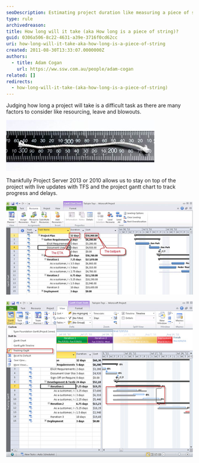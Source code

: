 ```yaml
---
seoDescription: Estimating project duration like measuring a piece of string, consider resources, leave, and blowouts to track progress with TFS and gantt charts in Project Server 2013 or 2010.
type: rule
archivedreason:
title: How long will it take (aka How long is a piece of string)?
guid: 0306a506-8c22-4631-a39e-3716f0cd62cc
uri: how-long-will-it-take-aka-how-long-is-a-piece-of-string
created: 2011-08-30T13:33:07.0000000Z
authors:
  - title: Adam Cogan
    url: https://ww.ssw.com.au/people/adam-cogan
related: []
redirects:
  - how-long-will-it-take-(aka-how-long-is-a-piece-of-string)
---
```


Judging how long a project will take is a difficult task as there are many factors to consider like resourcing, leave and blowouts.

<!--endintro-->

![Figure: Estimating how long a project will take is like asking how long a piece of string is](how-long-1.jpg)

Thankfully Project Server 2013 or 2010 allows us to stay on top of the project with live updates with TFS and the project gantt chart to track progress and delays.

![Figure: Get the right figures at a glance with Project Server 2010](how-long-2.jpg)

![Figure: Tracking project blowouts with Project Server 2010](how-long-3.jpg)
